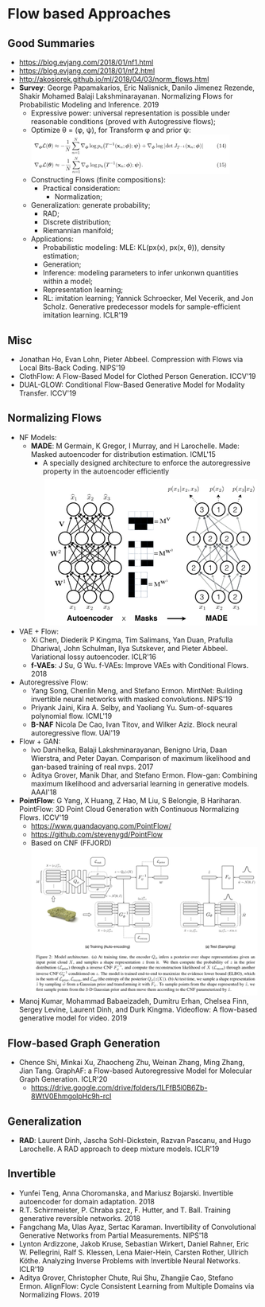 # Flow based Approaches

## Good Summaries
- https://blog.evjang.com/2018/01/nf1.html
- https://blog.evjang.com/2018/01/nf2.html
- http://akosiorek.github.io/ml/2018/04/03/norm_flows.html
- **Survey**: George Papamakarios, Eric Nalisnick, Danilo Jimenez Rezende, Shakir Mohamed Balaji Lakshminarayanan. Normalizing Flows for Probabilistic Modeling and Inference. 2019
	- Expressive power: universal representation is possible under reasonable conditions (proved with Autogressive flows);
	- Optimize θ = (φ, ψ), for Transform φ and prior ψ:\
		<img src = '/Generative/images/flow/survey1.png' width = '400'>
	- Constructing Flows (finite compositions):
		- Practical consideration:
			- Normalization;
	- Generalization: generate probability;
		- RAD;
		- Discrete distribution;
		- Riemannian manifold;
	- Applications:
		- Probabilistic modeling: MLE: KL(px(x), px(x, θ)), density estimation;
		- Generation;
		- Inference: modeling parameters to infer unkonwn quantities within a model;
		- Representation learning;
		- RL: imitation learning; Yannick Schroecker, Mel Vecerik, and Jon Scholz. Generative predecessor models for sample-efficient imitation learning. ICLR'19

## Misc
- Jonathan Ho, Evan Lohn, Pieter Abbeel. Compression with Flows via Local Bits-Back Coding. NIPS'19
- ClothFlow: A Flow-Based Model for Clothed Person Generation. ICCV'19
- DUAL-GLOW: Conditional Flow-Based Generative Model for Modality Transfer. ICCV'19

## Normalizing Flows
- NF Models:
	- **MADE**: M Germain, K Gregor, I Murray, and H Larochelle. Made: Masked autoencoder for distribution estimation. ICML'15
		- A specially designed architecture to enforce the autoregressive property in the autoencoder efficiently
			<img src = '/Generative/images/flow/made.png' width = '500'>
- VAE + Flow:
	- Xi Chen, Diederik P Kingma, Tim Salimans, Yan Duan, Prafulla Dhariwal, John Schulman, Ilya Sutskever, and Pieter Abbeel. Variational lossy autoencoder. ICLR'16
	- **f-VAEs**: J Su, G Wu. f-VAEs: Improve VAEs with Conditional Flows. 2018
- Autoregressive Flow:
	- Yang Song, Chenlin Meng, and Stefano Ermon. MintNet: Building invertible neural networks with masked convolutions. NIPS'19
	- Priyank Jaini, Kira A. Selby, and Yaoliang Yu. Sum-of-squares polynomial flow. ICML'19
	- **B-NAF** Nicola De Cao, Ivan Titov, and Wilker Aziz. Block neural autoregressive flow. UAI'19
- Flow + GAN:
	- Ivo Danihelka, Balaji Lakshminarayanan, Benigno Uria, Daan Wierstra, and Peter Dayan. Comparison of maximum likelihood and gan-based training of real nvps. 2017
	- Aditya Grover, Manik Dhar, and Stefano Ermon. Flow-gan: Combining maximum likelihood and adversarial learning in generative models. AAAI'18
- **PointFlow**: G Yang, X Huang, Z Hao, M Liu, S Belongie, B Hariharan. PointFlow: 3D Point Cloud Generation with Continuous Normalizing Flows. ICCV'19
	- https://www.guandaoyang.com/PointFlow/
	- https://github.com/stevenygd/PointFlow
	- Based on CNF (FFJORD)\
		<img src = '/Generative/images/flow/pointflow.png' width = '600'>
- Manoj Kumar, Mohammad Babaeizadeh, Dumitru Erhan, Chelsea Finn, Sergey Levine, Laurent Dinh, and Durk Kingma. Videoflow: A flow-based generative model for video. 2019

## Flow-based Graph Generation
- Chence Shi, Minkai Xu, Zhaocheng Zhu, Weinan Zhang, Ming Zhang, Jian Tang. GraphAF: a Flow-based Autoregressive Model for Molecular Graph Generation. ICLR'20
	- https://drive.google.com/drive/folders/1LFfB5l0B6Zb-8WtV0EhmgolpHc9h-rcI

## Generalization
- **RAD**: Laurent Dinh, Jascha Sohl-Dickstein, Razvan Pascanu, and Hugo Larochelle. A RAD approach to deep mixture models. ICLR'19

## Invertible
- Yunfei Teng, Anna Choromanska, and Mariusz Bojarski. Invertible autoencoder for domain adaptation. 2018
- R.T. Schirrmeister, P. Chraba ̧szcz, F. Hutter, and T. Ball. Training generative reversible networks. 2018
- Fangchang Ma, Ulas Ayaz, Sertac Karaman. Invertibility of Convolutional Generative Networks from Partial Measurements. NIPS'18
- Lynton Ardizzone, Jakob Kruse, Sebastian Wirkert, Daniel Rahner, Eric W. Pellegrini, Ralf S. Klessen, Lena Maier-Hein, Carsten Rother, Ullrich Köthe. Analyzing Inverse Problems with Invertible Neural Networks. ICLR'19
- Aditya Grover, Christopher Chute, Rui Shu, Zhangjie Cao, Stefano Ermon. AlignFlow: Cycle Consistent Learning from Multiple Domains via Normalizing Flows. 2019
